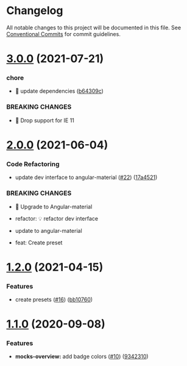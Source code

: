 # Changelog

All notable changes to this project will be documented in this file. See
[Conventional Commits](https://conventionalcommits.org) for commit guidelines.

# [3.0.0](https://github.com/ng-apimock/dev-interface/compare/v2.0.0...v3.0.0) (2021-07-21)


### chore

* 🤖 update dependencies ([b64309c](https://github.com/ng-apimock/dev-interface/commit/b64309c82518d0ecc57df8563689d6178078cda3))


### BREAKING CHANGES

* 🧨  Drop support for IE 11

# [2.0.0](https://github.com/ng-apimock/dev-interface/compare/v1.2.0...v2.0.0) (2021-06-04)


### Code Refactoring

* update dev interface to  angular-material ([#22](https://github.com/ng-apimock/dev-interface/issues/22)) ([17a4521](https://github.com/ng-apimock/dev-interface/commit/17a4521659e87a671ef0657d76beb671b1153cc1))


### BREAKING CHANGES

* 🧨 Upgrade to Angular-material

* refactor: 💡 refactor dev interface

- update to angular-material

- feat: Create preset

# [1.2.0](https://github.com/ng-apimock/dev-interface/compare/v1.1.0...v1.2.0) (2021-04-15)


### Features

* create presets ([#16](https://github.com/ng-apimock/dev-interface/issues/16)) ([bb10760](https://github.com/ng-apimock/dev-interface/commit/bb107608281b8c8ba8b643edde9cbe1e4008baff))

# [1.1.0](https://github.com/ng-apimock/dev-interface/compare/v1.0.7...v1.1.0) (2020-09-08)


### Features

* **mocks-overview:** add badge colors ([#10](https://github.com/ng-apimock/dev-interface/issues/10)) ([9342310](https://github.com/ng-apimock/dev-interface/commit/93423103d702c83a4efd11457a44727b8d4048e0))
